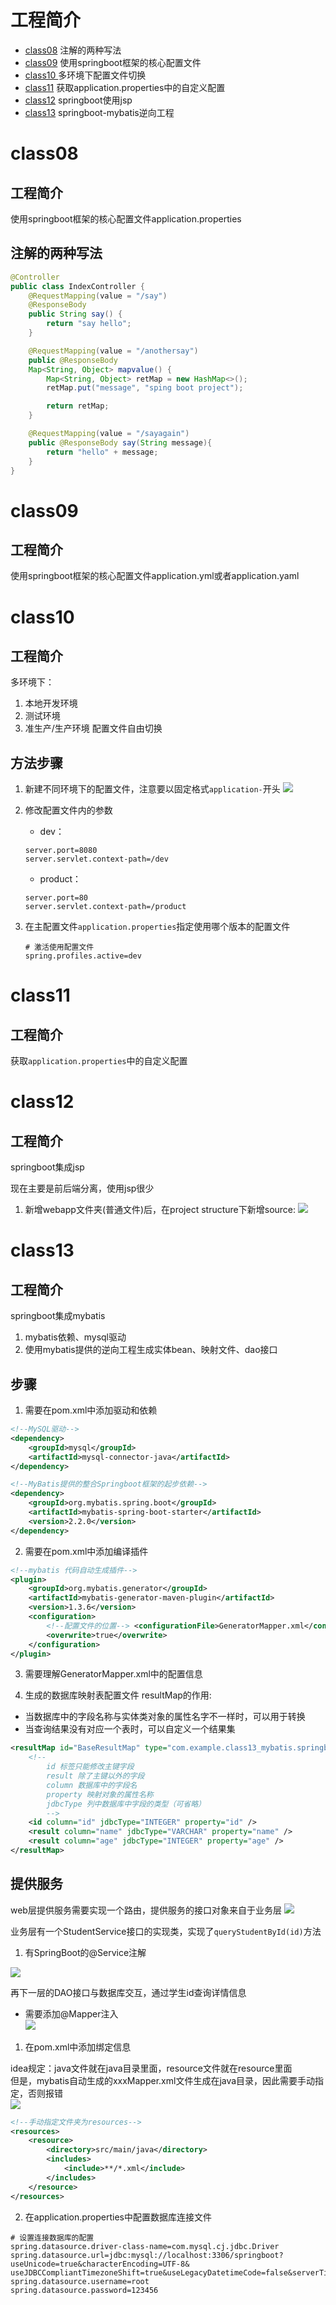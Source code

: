 # 工程简介
- [class08](#class08) 注解的两种写法
- [class09](#class09) 使用springboot框架的核心配置文件
- <a href="#class10">class10 </a>多环境下配置文件切换
- [class11](#class11) 获取application.properties中的自定义配置
- [class12](#class12) springboot使用jsp
- [class13](#class13) springboot-mybatis逆向工程
# class08
##  工程简介
使用springboot框架的核心配置文件application.properties

## 注解的两种写法

```java
@Controller
public class IndexController {
    @RequestMapping(value = "/say")
    @ResponseBody
    public String say() {
        return "say hello";
    }

    @RequestMapping(value = "/anothersay")
    public @ResponseBody
    Map<String, Object> mapvalue() {
        Map<String, Object> retMap = new HashMap<>();
        retMap.put("message", "sping boot project");

        return retMap;
    }

    @RequestMapping(value = "/sayagain")
    public @ResponseBody say(String message){
        return "hello" + message;
    }
}
```

# class09

## 工程简介
使用springboot框架的核心配置文件application.yml或者application.yaml

# class10

## 工程简介

多环境下：
1. 本地开发环境
2. 测试环境
3. 准生产/生产环境
配置文件自由切换


## 方法步骤
1. 新建不同环境下的配置文件，注意要以固定格式`application-`开头
   ![](https://gitee.com/leekinghou/image/raw/master/img/20220110221139.png)
2. 修改配置文件内的参数
    - dev：
    ```
    server.port=8080
    server.servlet.context-path=/dev
    ```

    - product：
    ```
   server.port=80
   server.servlet.context-path=/product
    ```
3. 在主配置文件`application.properties`指定使用哪个版本的配置文件
    ```
    # 激活使用配置文件
    spring.profiles.active=dev
    ```

# class11
## 工程简介

获取`application.properties`中的自定义配置


# class12  
## 工程简介

springboot集成jsp

现在主要是前后端分离，使用jsp很少

1. 新增webapp文件夹(普通文件)后，在project structure下新增source:
   ![](https://gitee.com/leekinghou/image/raw/master/img/20220111174651.png)

# class13  
## 工程简介

springboot集成mybatis
1. mybatis依赖、mysql驱动
2. 使用mybatis提供的逆向工程生成实体bean、映射文件、dao接口

## 步骤
1. 需要在pom.xml中添加驱动和依赖
```xml
<!--MySQL驱动-->
<dependency>
    <groupId>mysql</groupId>
    <artifactId>mysql-connector-java</artifactId>
</dependency>

<!--MyBatis提供的整合Springboot框架的起步依赖-->
<dependency>
    <groupId>org.mybatis.spring.boot</groupId>
    <artifactId>mybatis-spring-boot-starter</artifactId>
    <version>2.2.0</version>
</dependency>
```

2. 需要在pom.xml中添加编译插件
```xml
<!--mybatis 代码自动生成插件-->
<plugin>
    <groupId>org.mybatis.generator</groupId>
    <artifactId>mybatis-generator-maven-plugin</artifactId>
    <version>1.3.6</version>
    <configuration>
        <!--配置文件的位置--> <configurationFile>GeneratorMapper.xml</configurationFile> <verbose>true</verbose>
        <overwrite>true</overwrite>
    </configuration>
</plugin>
```

3. 需要理解GeneratorMapper.xml中的配置信息

4. 生成的数据库映射表配置文件
   resultMap的作用:
- 当数据库中的字段名称与实体类对象的属性名字不一样时，可以用于转换
- 当查询结果没有对应一个表时，可以自定义一个结果集
```xml
<resultMap id="BaseResultMap" type="com.example.class13_mybatis.springboot.model.Student">
    <!--
        id 标签只能修改主键字段
        result 除了主键以外的字段
        column 数据库中的字段名
        property 映射对象的属性名称 
        jdbcType 列中数据库中字段的类型（可省略）
        -->
    <id column="id" jdbcType="INTEGER" property="id" />
    <result column="name" jdbcType="VARCHAR" property="name" />
    <result column="age" jdbcType="INTEGER" property="age" />
</resultMap>
```

## 提供服务

web层提供服务需要实现一个路由，提供服务的接口对象来自于业务层
![](https://gitee.com/leekinghou/image/raw/master/img/20220114201137.png)

业务层有一个StudentService接口的实现类，实现了`queryStudentById(id)`方法
1. 有SpringBoot的@Service注解

![](https://gitee.com/leekinghou/image/raw/master/img/20220114201427.png)

再下一层的DAO接口与数据库交互，通过学生id查询详情信息
- 需要添加@Mapper注入  
  ![](https://gitee.com/leekinghou/image/raw/master/img/20220114201728.png)

1. 在pom.xml中添加绑定信息

idea规定：java文件就在java目录里面，resource文件就在resource里面  
但是，mybatis自动生成的xxxMapper.xml文件生成在java目录，因此需要手动指定，否则报错  
![](https://gitee.com/leekinghou/image/raw/master/img/20220114224911.png)

```xml
<!--手动指定文件夹为resources-->
<resources>
    <resource>
        <directory>src/main/java</directory>
        <includes>
            <include>**/*.xml</include>
        </includes>
    </resource>
</resources>
```

2. 在application.properties中配置数据库连接文件

```
# 设置连接数据库的配置
spring.datasource.driver-class-name=com.mysql.cj.jdbc.Driver
spring.datasource.url=jdbc:mysql://localhost:3306/springboot?useUnicode=true&characterEncoding=UTF-8&
useJDBCCompliantTimezoneShift=true&useLegacyDatetimeCode=false&serverTimezone=GMT%2B8
spring.datasource.username=root
spring.datasource.password=123456
```
